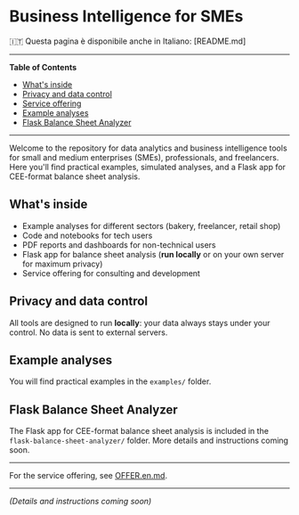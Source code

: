# Business Intelligence for SMEs

🇮🇹 Questa pagina è disponibile anche in Italiano: [README.md]

---

**Table of Contents**
- [What's inside](#whats-inside)
- [Privacy and data control](#privacy-and-data-control)
- [Service offering](OFFER.en.md)
- [Example analyses](#example-analyses)
- [Flask Balance Sheet Analyzer](#flask-balance-sheet-analyzer)

---

Welcome to the repository for data analytics and business intelligence tools for small and medium enterprises (SMEs), professionals, and freelancers. Here you'll find practical examples, simulated analyses, and a Flask app for CEE-format balance sheet analysis.

## What's inside
- Example analyses for different sectors (bakery, freelancer, retail shop)
- Code and notebooks for tech users
- PDF reports and dashboards for non-technical users
- Flask app for balance sheet analysis (**run locally** or on your own server for maximum privacy)
- Service offering for consulting and development

## Privacy and data control
All tools are designed to run **locally**: your data always stays under your control. No data is sent to external servers.

## Example analyses

You will find practical examples in the `examples/` folder.

## Flask Balance Sheet Analyzer

The Flask app for CEE-format balance sheet analysis is included in the `flask-balance-sheet-analyzer/` folder. More details and instructions coming soon.

---

For the service offering, see [OFFER.en.md](OFFER.en.md).

---

*(Details and instructions coming soon)* 